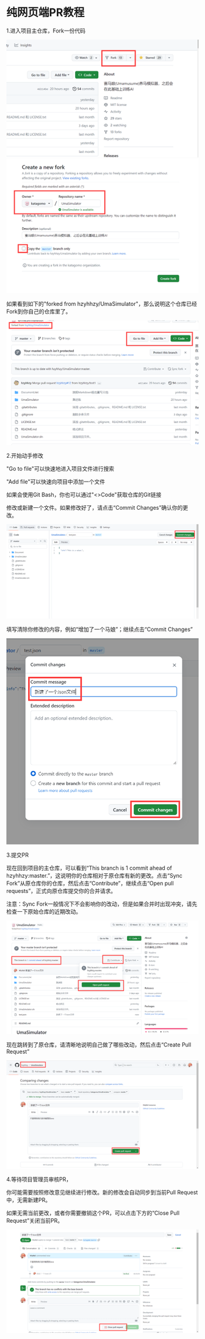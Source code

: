 # 纯网页端PR教程

1.进入项目主仓库，Fork一份代码

![Fork](src/Fork.png)
![Create Fork](src/Create_Fork.png)

如果看到如下的"forked from hzyhhzy/UmaSimulator"，那么说明这个仓库已经Fork到你自己的仓库里了。

![Fork](src/Forkedrepo.png)

2.开始动手修改

"Go to file"可以快速地进入项目文件进行搜索

"Add file"可以快速向项目中添加一个文件

如果会使用Git Bash，你也可以通过"<>Code"获取仓库的Git链接

修改或新建一个文件。如果修改好了，请点击“Commit Changes”确认你的更改。

![Commit Changes](src/commitchanges.png)

填写清除你修改的内容，例如“增加了一个马娘”；继续点击“Commit Changes”

![Commit Changes](src/commitchanges2.png)

3.提交PR

现在回到项目的主仓库，可以看到“This branch is 1 commit ahead of hzyhhzy:master.”，这说明你的仓库相对于原仓库有新的更改。点击“Sync Fork”从原仓库你的仓库，然后点击“Contribute”，继续点击“Open pull requests”，正式向原仓库提交你的合并请求。

注意：Sync Fork一般情况下不会影响你的改动，但是如果合并时出现冲突，请先检查一下原始仓库的近期改动。

![Commit Changes](src/OpenPR.png)

现在跳转到了原仓库，请清晰地说明自己做了哪些改动，然后点击“Create Pull Request”

![CreatePR](src/CreatePR.png)

4.等待项目管理员审核PR，

你可能需要按照修改意见继续进行修改。新的修改会自动同步到当前Pull Request中，无需新建PR。

如果无需当前更改，或者你需要撤销这个PR，可以点击下方的“Close Pull Request”关闭当前PR。

![ClosePR](src/ClosePR.png)
